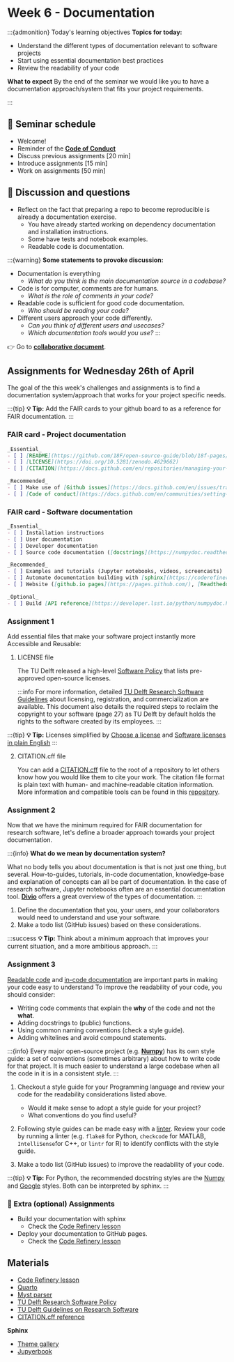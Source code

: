 # Week 6 - Documentation

:::{admonition} Today's learning objectives
**Topics for today:**
- Understand the different types of documentation relevant to software projects
- Start using essential documentation best practices
- Review the readability of your code

**What to expect**
By the end of the seminar we would like you to have a documentation approach/system that fits your project requirements. 

:::

## 📆 Seminar schedule

- Welcome!
- Reminder of the [**Code of Conduct**](/isBPjSUoRL6Kvr1LjaZe7Q)
- Discuss previous assignments [20 min]
- Introduce assignments [15 min]
- Work on assignments [50 min]

## 🙋 Discussion and questions
- Reflect on the fact that preparing a repo to become reproducible is already a documentation exercise. 
    - You have already started working on dependency documentation and installation instructions.
    - Some have tests and notebook examples.
    - Readable code is documentation.
    
:::{warning}
**Some statements to provoke discussion:**
- Documentation is everything
    - *What do you think is the main documentation source in a codebase?*
- Code is for computer, comments are for humans.
    - *What is the role of comments in your code?*
- Readable code is sufficient for good code documentation.
    - *Who should be reading your code?*
- Different users approach your code differently. 
    - *Can you think of different users and usecases?*
    - *Which documentation tools would you use?*
:::


👉 Go to [**collaborative document**](https://hackmd.io/@fair4rs/rJoEhe4zn).


## Assignments for Wednesday 26th of April
The goal of the this week's challenges and assignments is to find a documentation system/approach that works for your project specific needs.

:::{tip}
**💡 Tip:** Add the FAIR cards to your github board to as a reference for FAIR documentation.
:::

### FAIR card - Project documentation
```markdown
_Essential_  
- [ ] [README](https://github.com/18F/open-source-guide/blob/18f-pages/pages/making-readmes-readable.md)
- [ ] [LICENSE](https://doi.org/10.5281/zenodo.4629662)
- [ ] [CITATION](https://docs.github.com/en/repositories/managing-your-repositorys-settings-and-features/customizing-your-repository/about-citation-files)

_Recommended_  
- [ ] Make use of [Github issues](https://docs.github.com/en/issues/tracking-your-work-with-issues/about-issues)
- [ ] [Code of conduct](https://docs.github.com/en/communities/setting-up-your-project-for-healthy-contributions/adding-a-code-of-conduct-to-your-project)
```

### FAIR card - Software documentation
```markdown
_Essential_  
- [ ] Installation instructions
- [ ] User documentation
- [ ] Developer documentation
- [ ] Source code documentation ([docstrings](https://numpydoc.readthedocs.io/en/latest/format.html))

_Recommended_  
- [ ] Examples and tutorials (Jupyter notebooks, videos, screencasts)
- [ ] Automate documentation building with [sphinx](https://coderefinery.github.io/sphinx-lesson/)
- [ ] Website ([github.io pages](https://pages.github.com/), [Readthedocs](https://readthedocs.org/), [JupyterBook](https://jupyterbook.org/intro.html)

_Optional_  
- [ ] Build [API reference](https://developer.lsst.io/python/numpydoc.html) from docstrings
```


### Assignment 1 
Add essential files that make your software project instantly more Accessible and Reusable:
1. LICENSE file
    
    The TU Delft released a high-level [Software Policy](https://zenodo.org/record/4629662#.ZD7vJnZByUk) that lists pre-approved open-source licenses. 
    
    :::info
    For more information, detailed [TU Delft Research Software Guidelines](https://d2k0ddhflgrk1i.cloudfront.net/TUDelft/Over_TU_Delft/Strategie/TU%20Delft%20Research%20Software%20Guidelines.pdf) about licensing, registration, and commercialization are available. This document also details the required steps to reclaim the copyright to your software (page 27) as TU Delft by default holds the rights to the software created by its employees.
    :::
   
:::{tip}
**💡 Tip:** Licenses simplified by [Choose a license](https://choosealicense.com/licenses/) and [Software licenses in plain English](https://www.tldrlegal.com/)
:::

2. CITATION.cff file
    
    You can add a [CITATION.cff](https://citation-file-format.github.io/) file to the root of a repository to let others know how you would like them to cite your work. The citation file format is plain text with human- and machine-readable citation information. More information and compatible tools can be found in this [repository](https://github.com/citation-file-format/citation-file-format). 

### Assignment 2
Now that we have the minimum required for FAIR documentation for research software, let's define a broader approach towards your project documentation.

:::{info}
**What do we mean by documentation system?**

What no body tells you about documentation is that is not just one thing, but several. How-to-guides, tutorials, in-code documentation, knowledge-base and explanation of concepts can all be part of documentation. In the case of research software, Jupyter notebooks often are an essential documentation tool. [**Divio**](https://documentation.divio.com/) offers a great overview of the types of documentation.
:::

1. Define the documentation that you, your users, and your collaborators would need to understand and use your software.
2. Make a todo list (GitHub issues) based on these considerations.

:::success
**💡 Tip:** Think about a minimum approach that improves your current situation, and a more ambitious approach.
:::

### Assignment 3
[Readable code](https://raw.githack.com/mwakok/FAIR4RS/main/Readability.html) and [in-code documentation](https://coderefinery.github.io/documentation/in-code-documentation/) are important parts in making your code easy to understand To improve the readability of your code, you should consider:

- Writing code comments that explain the **why** of the code and not the **what**.
- Adding docstrings to (public) functions.
- Using common naming conventions (check a style guide).
- Adding whitelines and avoid compound statements.

:::{info}
Every major open-source project (e.g. [**Numpy**](https://numpydoc.readthedocs.io/en/latest/format.html)) has its own style guide: a set of conventions (sometimes arbitrary) about how to write code for that project. It is much easier to understand a large codebase when all the code in it is in a consistent style. 
:::

1. Checkout a style guide for your Programming language and review your code for the readability considerations listed above.
    - Would it make sense to adopt a style guide for your project?
    - What conventions do you find useful?

2. Following style guides can be made easy with a [linter](https://github.com/caramelomartins/awesome-linters). Review your code by running a linter (e.g. `flake8` for Python, `checkcode` for MATLAB, `IntelliSense`for C++, or `lintr` for R) to identify conflicts with the style guide.

3. Make a todo list (GitHub issues) to improve the readability of your code. 

:::{tip}
**💡 Tip:**
For Python, the recommended docstring styles are the [Numpy](https://sphinxcontrib-napoleon.readthedocs.io/en/latest/example_numpy.html) and [Google](https://sphinxcontrib-napoleon.readthedocs.io/en/latest/example_google.html#example-google) styles. Both can be interpreted by sphinx.
:::

### 💪 Extra (optional) Assignments
- Build your documentation with sphinx
    - Check the [Code Refinery lesson](https://coderefinery.github.io/documentation/sphinx/)
- Deploy your documentation to GitHub pages.
    - Check the [Code Refinery lesson](https://coderefinery.github.io/documentation/gh_workflow/)

## Materials

- [Code Refinery lesson](https://coderefinery.github.io/documentation/)
- [Quarto](https://quarto.org/)
- [Myst parser](https://myst-parser.readthedocs.io/en/latest/)
- [TU Delft Research Software Policy](https://zenodo.org/record/4629662#.ZD7vJnZByUk)
- [TU Delft Guidelines on Research Software](https://d2k0ddhflgrk1i.cloudfront.net/TUDelft/Over_TU_Delft/Strategie/TU%20Delft%20Research%20Software%20Guidelines.pdf)
- [CITATION.cff reference](https://github.com/citation-file-format/citation-file-format/blob/main/schema-guide.md)

**Sphinx**
- [Theme gallery](https://sphinx-themes.org/)
- [Jupyerbook](https://jupyterbook.org/en/stable/intro.html)
